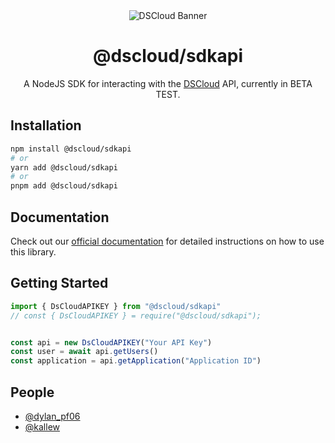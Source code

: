 <div align="center">
  <img alt="DSCloud Banner" src="https://imgur.com/TcqTgsH.png">
</div>

<h1 align="center">@dscloud/sdkapi</h1>

<p align="center">A NodeJS SDK for interacting with the <a href="https://dscloud.pt" target="_blank">DSCloud</a> API, currently in BETA TEST.</p>

## Installation

```bash
npm install @dscloud/sdkapi
# or
yarn add @dscloud/sdkapi
# or
pnpm add @dscloud/sdkapi
```

## Documentation

Check out our [official documentation](https://docs.dscloud.pt/) for detailed instructions on how to use this library.

## Getting Started

```ts
import { DsCloudAPIKEY } from "@dscloud/sdkapi"
// const { DsCloudAPIKEY } = require("@dscloud/sdkapi");


const api = new DsCloudAPIKEY("Your API Key")
const user = await api.getUsers()
const application = api.getApplication("Application ID")
```

## People

- [@dylan_pf06](https://github.com/dylanpf06)
- [@kallew](https://github.com/Kallew-Laugui-Bot)
